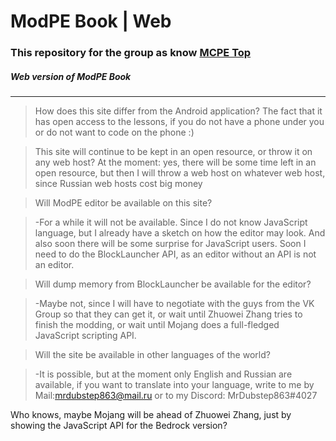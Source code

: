 
# ModPE Book | Web

  

### This repository for the group as know [MCPE Top](https://vk.com/mcpe_top)

  

##### Web version of ModPE Book

***

> How does this site differ from the Android application?
The fact that it has open access to the lessons, if you do not have a phone under you or do not want to code on the phone :)

>This site will continue to be kept in an open resource, or throw it on any web host?
>At the moment: yes, there will be some time left in an open resource, but then I will throw a web host on whatever web host, since Russian web hosts cost big money

  

>Will ModPE editor be available on this site?

>

>-For a while it will not be available. Since I do not know JavaScript language, but I already have a sketch on how the editor may look. And also soon there will be some surprise for JavaScript users. Soon I need to do the BlockLauncher API, as an editor without an API is not an editor.

  

> Will dump memory from BlockLauncher be available for the editor?

>

>-Maybe not, since I will have to negotiate with the guys from the VK Group so that they can get it, or wait until Zhuowei Zhang tries to finish the modding, or wait until Mojang does a full-fledged JavaScript scripting API.

  

> Will the site be available in other languages of the world?

>

>-It is possible, but at the moment only English and Russian are available, if you want to translate into your language, write to me by Mail:<mrdubstep863@mail.ru> or to my Discord: MrDubstep863#4027

  

Who knows, maybe Mojang will be ahead of Zhuowei Zhang, just by showing the JavaScript API for the Bedrock version?
<!--stackedit_data:
eyJoaXN0b3J5IjpbLTc3MTUxMDY1N119
-->